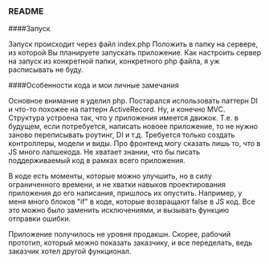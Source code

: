 ### README

####Запуск

Запуск происходит через файл index.php Положить в папку на сервере, из которой Вы планируете запускать приложение.
Как настроить сервер на запуск из конкретной папки, конкретного php файла, я уж расписывать не буду.

####Особенности кода и мои личные замечания

Основное внимание я уделил php. Постарался использовать паттерн DI и что-то похожее на паттерн ActiveRecord. Ну, и
конечно MVC. Структура устроена так, что у приложения имеется движок. Т.е. в будущем, если потребуется, написать новоее
приложение, то не нужно заново переписывать роутинг, DI и т.д. Требуется только создать контроллеры, модели и виды.
Про фронтенд могу сказать лишь то, что в JS много лапшекода. Не хватает знании, что бы писать поддерживаемый код в
рамках всего приложения.

В коде есть моменты, которые можно улучшить, но в силу ограниченного времени, и не хватки навыков проектирования
приложения до его написания, пришлось их опустить. Например, у меня много блоков "if" в коде, которые возвращают false
в JS код. Все это можно было заменить исключениями, и вызывать функцию отправки ошибки.  

Приложение получилось не уровня продакшн. Скорее, рабочий прототип, который можно показать заказчику, и все переделать, 
ведь заказчик хотел другой функционал.